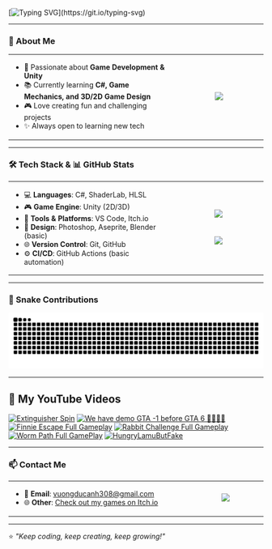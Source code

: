 [![Typing SVG](https://readme-typing-svg.demolab.com?font=Fira+Code&pause=1000&color=00F700&width=435&lines=%F0%9F%91%8B+Hi%2C+I'm+Togahmechua%F0%9F%A4%AF%F0%9F%91%88%F0%9F%A4%A1;Welcome+to+my+GitHub+profile!)](https://git.io/typing-svg)

---

### 🌟 About Me  
<table>
<tr>
<td width="500">

- 🎯 Passionate about **Game Development & Unity**  
- 📚 Currently learning **C#, Game Mechanics, and 3D/2D Game Design**  
- 🎮 Love creating fun and challenging projects  
- ✨ Always open to learning new tech  

</td>
<td width="300" align="center">

<img src="https://github.com/user-attachments/assets/e1975b3b-2de6-444f-b8a4-16e53c9a5505" width="250">

</td>
</tr>
</table>

---

### 🛠 Tech Stack & 📊 GitHub Stats  
<table>
<tr>
<td width="500">

- 💻 **Languages**: C#, ShaderLab, HLSL  
- 🎮 **Game Engine**: Unity (2D/3D)  
- 🔧 **Tools & Platforms**: VS Code, Itch.io  
- 🎨 **Design**: Photoshop, Aseprite, Blender (basic)  
- 🌐 **Version Control**: Git, GitHub  
- ⚙️ **CI/CD**: GitHub Actions (basic automation)  

</td>
<td width="300" align="center">

![](https://github-readme-stats.vercel.app/api/top-langs/?username=Togahmechua&layout=compact&theme=tokyonight)  
<br>  
![](https://github-readme-stats.vercel.app/api?username=Togahmechua&show_icons=true&theme=tokyonight)

</td>
</tr>
</table>

---

### 🐍 Snake Contributions
![Snake animation](https://github.com/Togahmechua/Togahmechua/blob/output/github-contribution-grid-snake-dark.svg)

---

## 🎥 My YouTube Videos  

<!-- BEGIN YOUTUBE-CARDS -->
[![Extinguisher Spin](https://ytcards.demolab.com/?id=lHIm8m6QqHI&title=Extinguisher+Spin&lang=en&timestamp=1750670747&background_color=%230d1117&title_color=%23ffffff&stats_color=%23dedede&max_title_lines=1&width=260&border_radius=8 "Extinguisher Spin")](https://www.youtube.com/watch?v=lHIm8m6QqHI)
[![We have demo GTA -1 before GTA 6 🤯🤯🤯🤯](https://ytcards.demolab.com/?id=9fymcjb0Kb0&title=We+have+demo+GTA+-1+before+GTA+6+%F0%9F%A4%AF%F0%9F%A4%AF%F0%9F%A4%AF%F0%9F%A4%AF&lang=en&timestamp=1741792116&background_color=%230d1117&title_color=%23ffffff&stats_color=%23dedede&max_title_lines=1&width=260&border_radius=8 "We have demo GTA -1 before GTA 6 🤯🤯🤯🤯")](https://www.youtube.com/watch?v=9fymcjb0Kb0)
[![Finnie Escape Full Gameplay](https://ytcards.demolab.com/?id=ve8mwlhjAXA&title=Finnie+Escape+Full+Gameplay&lang=en&timestamp=1741363207&background_color=%230d1117&title_color=%23ffffff&stats_color=%23dedede&max_title_lines=1&width=260&border_radius=8 "Finnie Escape Full Gameplay")](https://www.youtube.com/watch?v=ve8mwlhjAXA)
[![Rabbit Challenge Full Gameplay](https://ytcards.demolab.com/?id=rP7c3OusXKQ&title=Rabbit+Challenge+Full+Gameplay&lang=en&timestamp=1741357076&background_color=%230d1117&title_color=%23ffffff&stats_color=%23dedede&max_title_lines=1&width=260&border_radius=8 "Rabbit Challenge Full Gameplay")](https://www.youtube.com/watch?v=rP7c3OusXKQ)
[![Worm Path Full GamePlay](https://ytcards.demolab.com/?id=J8kMqjt_g50&title=Worm+Path+Full+GamePlay&lang=en&timestamp=1740855606&background_color=%230d1117&title_color=%23ffffff&stats_color=%23dedede&max_title_lines=1&width=260&border_radius=8 "Worm Path Full GamePlay")](https://www.youtube.com/watch?v=J8kMqjt_g50)
[![HungryLamuButFake](https://ytcards.demolab.com/?id=baIV8lsQ38c&title=HungryLamuButFake&lang=en&timestamp=1735465047&background_color=%230d1117&title_color=%23ffffff&stats_color=%23dedede&max_title_lines=1&width=260&border_radius=8 "HungryLamuButFake")](https://www.youtube.com/watch?v=baIV8lsQ38c)
<!-- END YOUTUBE-CARDS -->

---

### 📫 Contact Me  

<table>
<tr>
<td width="500">

- 💌 **Email**: vuongducanh308@gmail.com  
- 🌐 **Other**: [Check out my games on Itch.io](https://togahmechua.itch.io/)  

</td>
<td width="300" align="center">

<img src="https://github.com/user-attachments/assets/a5bb8409-b069-4ce3-adc8-d368acb158fd" width="200" />

</td>
</tr>
</table>

---

⭐️ _"Keep coding, keep creating, keep growing!"_
